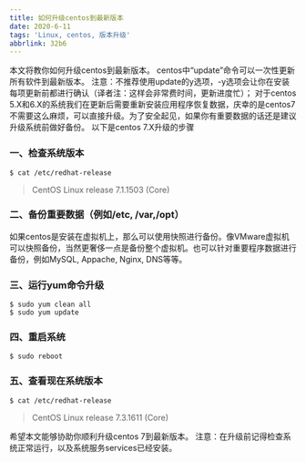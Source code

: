 ```yaml
---
title: 如何升级centos到最新版本
date: 2020-6-11
tags: 'Linux, centos, 版本升级'
abbrlink: 32b6
---
```


本文将教你如何升级centos到最新版本。
centos中“update”命令可以一次性更新所有软件到最新版本。
注意：不推荐使用update的y选项，-y选项会让你在安装每项更新前都进行确认（译者注：这样会非常费时间，更新进度忙）；
对于centos 5.X和6.X的系统我们在更新后需要重新安装应用程序恢复数据，庆幸的是centos7不需要这么麻烦，可以直接升级。为了安全起见，如果你有重要数据的话还是建议升级系统前做好备份。
以下是centos 7.X升级的步骤

### 一、检查系统版本

```
$ cat /etc/redhat-release
```
> CentOS Linux release 7.1.1503 (Core)

### 二、备份重要数据（例如/etc, /var,/opt）

如果centos是安装在虚拟机上，那么可以使用快照进行备份。像VMware虚拟机可以快照备份，当然更奢侈一点是备份整个虚拟机。也可以针对重要程序数据进行备份，例如MySQL, Appache, Nginx, DNS等等。

### 三、运行yum命令升级
```
$ sudo yum clean all
$ sudo yum update
```

### 四、重启系统
```
$ sudo reboot
```

### 五、查看现在系统版本
```
$ cat /etc/redhat-release
```

> CentOS Linux release 7.3.1611 (Core)

希望本文能够协助你顺利升级centos 7到最新版本。
注意：在升级前记得检查系统正常运行，以及系统服务services已经安装。
